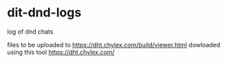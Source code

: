 # dit-dnd-logs
log of dnd chats

files to be uploaded to https://dht.chylex.com/build/viewer.html 
dowloaded using this tool https://dht.chylex.com/
